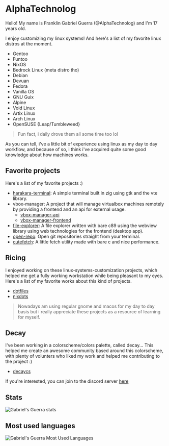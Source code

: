 # AlphaTechnolog

Hello! My name is Franklin Gabriel Guerra (@AlphaTechnolog) and I'm 17 years old.

I enjoy customizing my linux systems! And here's a list of my favorite linux distros at the moment.

- Gentoo
- Funtoo
- NixOS
- Bedrock Linux (meta distro tho)
- Debian
- Devuan
- Fedora
- Vanilla OS
- GNU Guix
- Alpine
- Void Linux
- Artix Linux
- Arch Linux
- OpenSUSE {Leap/Tumbleweed}

> Fun fact, i daily drove them all some time too lol

As you can tell, i've a little bit of experience using linux as my day to day workflow, and because of so, i think i've acquired quite some good knowledge about how machines works.

## Favorite projects

Here's a list of my favorite projects :)

- [harakara-terminal](https://github.com/alphatechnolog/harakara-terminal): A simple terminal built in zig using gtk and the vte library.
- vbox-manager: A project that will manage virtualbox machines remotely by providing a frontend and an api for external usage.
  - [vbox-manager-api](https://github.com/alphatechnolog/vbox-manager-api)
  - [vbox-manager-frontend](https://github.com/alphatechnolog/vbox-manager-frontend)
- [file-explorer](https://github.com/alphatechnolog/file-explorer): A file explorer written with bare c89 using the webview library using web technologies for the frontend (desktop app).
- [open-repo](https://github.com/alphatechnolog/open-repo): Open git repositories straight from your terminal.
- [cutefetch](https://github.com/alphatechnolog/cutefetch): A little fetch utility made with bare c and nice performance.

## Ricing

I enjoyed working on these linux-systems-customization projects, which helped me get a fully working workstation while being pleasant to my eyes. Here's a list of my favorite works about this kind of projects.

- [dotfiles](https://github.com/AlphaTechnolog/dotfiles)
- [nixdots](https://github.com/AlphaTechnolog/nixdots)

> Nowadays am using regular gnome and macos for my day to day basis but i really appreciate these projects as a resource of learning for myself.

## Decay

I've been working in a colorscheme/colors palette, called decay... This helped me create an awesome community based around this colorscheme, with plenty of volunters who liked my work and helped me contributing to the project :)

- [decaycs](https://github.com/decaycs)

If you're interested, you can join to the discord server [here](https://discord.gg/87duqCjx)

## Stats

![Gabriel's Guerra stats](https://github-readme-stats.vercel.app/api?username=AlphaTechnolog&show_icons=true&theme=react&include_all_commits=true)

## Most used languages

![Gabriel's Guerra Most Used Languages](https://github-readme-stats.vercel.app/api/top-langs/?username=AlphaTechnolog&theme=react&layout=compact&hide=HTML)
